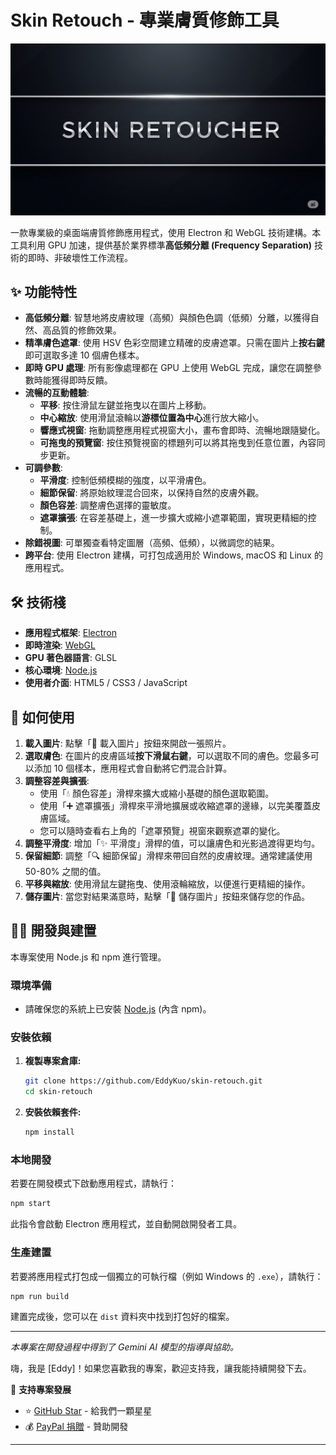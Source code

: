 # Skin Retouch - 專業膚質修飾工具

![專案橫幅](./Skin%20Retoucher.png)

一款專業級的桌面端膚質修飾應用程式，使用 Electron 和 WebGL 技術建構。本工具利用 GPU 加速，提供基於業界標準**高低頻分離 (Frequency Separation)** 技術的即時、非破壞性工作流程。

## ✨ 功能特性

- **高低頻分離**: 智慧地將皮膚紋理（高頻）與顏色色調（低頻）分離，以獲得自然、高品質的修飾效果。
- **精準膚色遮罩**: 使用 HSV 色彩空間建立精確的皮膚遮罩。只需在圖片上**按右鍵**即可選取多達 10 個膚色樣本。
- **即時 GPU 處理**: 所有影像處理都在 GPU 上使用 WebGL 完成，讓您在調整參數時能獲得即時反饋。
- **流暢的互動體驗**:
    - **平移**: 按住滑鼠左鍵並拖曳以在圖片上移動。
    - **中心縮放**: 使用滑鼠滾輪以**游標位置為中心**進行放大縮小。
    - **響應式視窗**: 拖動調整應用程式視窗大小，畫布會即時、流暢地跟隨變化。
    - **可拖曳的預覽窗**: 按住預覽視窗的標題列可以將其拖曳到任意位置，內容同步更新。
- **可調參數**:
    - **平滑度**: 控制低頻模糊的強度，以平滑膚色。
    - **細節保留**: 將原始紋理混合回來，以保持自然的皮膚外觀。
    - **顏色容差**: 調整膚色選擇的靈敏度。
    - **遮罩擴張**: 在容差基礎上，進一步擴大或縮小遮罩範圍，實現更精細的控制。
- **除錯視圖**: 可單獨查看特定圖層（高頻、低頻），以微調您的結果。
- **跨平台**: 使用 Electron 建構，可打包成適用於 Windows, macOS 和 Linux 的應用程式。

## 🛠️ 技術棧

- **應用程式框架**: [Electron](https://www.electronjs.org/)
- **即時渲染**: [WebGL](https://get.webgl.org/)
- **GPU 著色器語言**: GLSL
- **核心環境**: [Node.js](https://nodejs.org/)
- **使用者介面**: HTML5 / CSS3 / JavaScript

## 🚀 如何使用

1.  **載入圖片**: 點擊「📂 載入圖片」按鈕來開啟一張照片。
2.  **選取膚色**: 在圖片的皮膚區域**按下滑鼠右鍵**，可以選取不同的膚色。您最多可以添加 10 個樣本，應用程式會自動將它們混合計算。
3.  **調整容差與擴張**:
    - 使用「💧 顏色容差」滑桿來擴大或縮小基礎的顏色選取範圍。
    - 使用「➕ 遮罩擴張」滑桿來平滑地擴展或收縮遮罩的邊緣，以完美覆蓋皮膚區域。
    - 您可以隨時查看右上角的「遮罩預覽」視窗來觀察遮罩的變化。
4.  **調整平滑度**: 增加「✨ 平滑度」滑桿的值，可以讓膚色和光影過渡得更均勻。
5.  **保留細節**: 調整「🔍 細節保留」滑桿來帶回自然的皮膚紋理。通常建議使用 50-80% 之間的值。
6.  **平移與縮放**: 使用滑鼠左鍵拖曳、使用滾輪縮放，以便進行更精細的操作。
7.  **儲存圖片**: 當您對結果滿意時，點擊「💾 儲存圖片」按鈕來儲存您的作品。

## 👨‍💻 開發與建置

本專案使用 Node.js 和 npm 進行管理。

### 環境準備

- 請確保您的系統上已安裝 [Node.js](https://nodejs.org/) (內含 npm)。

### 安裝依賴

1.  **複製專案倉庫:**
    ```sh
    git clone https://github.com/EddyKuo/skin-retouch.git
    cd skin-retouch
    ```

2.  **安裝依賴套件:**
    ```sh
    npm install
    ```

### 本地開發

若要在開發模式下啟動應用程式，請執行：

```sh
npm start
```
此指令會啟動 Electron 應用程式，並自動開啟開發者工具。

### 生產建置

若要將應用程式打包成一個獨立的可執行檔（例如 Windows 的 `.exe`），請執行：

```sh
npm run build
```
建置完成後，您可以在 `dist` 資料夾中找到打包好的檔案。

---

*本專案在開發過程中得到了 Gemini AI 模型的指導與協助。*

嗨，我是 [Eddy]！如果您喜歡我的專案，歡迎支持我，讓我能持續開發下去。

💖 **支持專案發展**
- ⭐ [GitHub Star](https://github.com/EddyKuo/skin-retouch) - 給我們一顆星星
- 💰 [PayPal 捐贈](https://www.paypal.com/ncp/payment/9RMF2QUGNEZ24) - 贊助開發

---